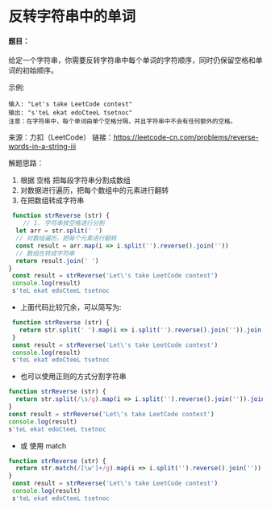 # 反转字符串中的单词

#### 题目：
  给定一个字符串，你需要反转字符串中每个单词的字符顺序，同时仍保留空格和单词的初始顺序。

示例:
```
输入: "Let's take LeetCode contest"
输出: "s'teL ekat edoCteeL tsetnoc" 
注意：在字符串中，每个单词由单个空格分隔，并且字符串中不会有任何额外的空格。
```
来源：力扣（LeetCode）
链接：https://leetcode-cn.com/problems/reverse-words-in-a-string-iii

解题思路：
1. 根据 空格 把每段字符串分割成数组
2. 对数据进行遍历，把每个数组中的元素进行翻转
3. 在把数组转成字符串

```js
 function strReverse (str) {
    // 1. 字符串按空格进行分割
  let arr = str.split(' ')
  // 对数组遍历，把每个元素进行翻转
  const result = arr.map(i => i.split('').reverse().join(''))
  // 数组在转成字符串
  return result.join(' ')
}
 const result = strReverse('Let\'s take LeetCode contest')
 console.log(result)
 s'teL ekat edoCteeL tsetnoc
```
- 上面代码比较冗余，可以简写为:
``` js
 function strReverse (str) {
   return str.split(' ').map(i => i.split('').reverse().join('')).join(' ')
 }
 const result = strReverse('Let\'s take LeetCode contest')
 console.log(result)
 s'teL ekat edoCteeL tsetnoc
```
- 也可以使用正则的方式分割字符串
``` js
function strReverse (str) {
  return str.split(/\s/g).map(i => i.split('').reverse().join('')).join(' ')
}
const result = strReverse('Let\'s take LeetCode contest')
console.log(result)
s'teL ekat edoCteeL tsetnoc
```
- 或 使用 match
```js
function strReverse (str) {
  return str.match(/[\w']+/g).map(i => i.split('').reverse().join('')).join(' ')
}
 const result = strReverse('Let\'s take LeetCode contest')
 console.log(result)
 s'teL ekat edoCteeL tsetnoc
```
